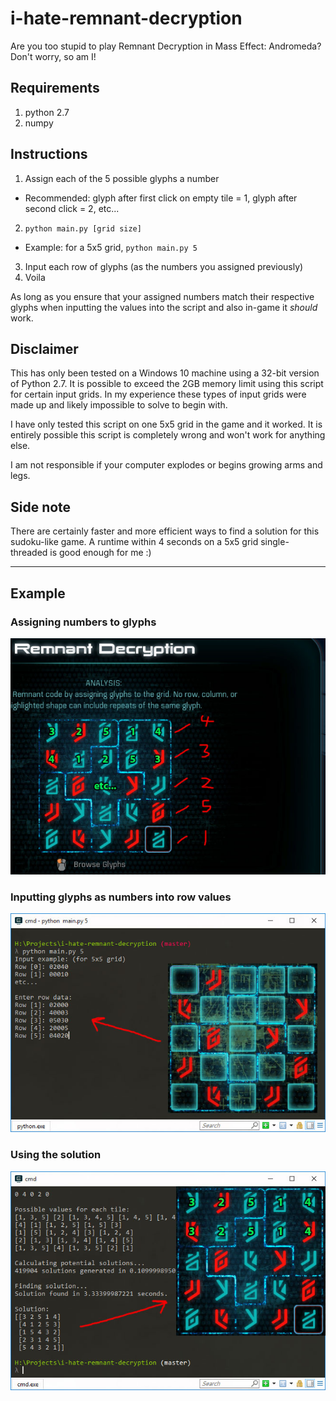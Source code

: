 # i-hate-remnant-decryption

Are you too stupid to play Remnant Decryption in Mass Effect: Andromeda? Don't worry, so am I!

## Requirements
1. python 2.7
2. numpy

## Instructions
1. Assign each of the 5 possible glyphs a number
  * Recommended: glyph after first click on empty tile = 1, glyph after second click = 2, etc...
2. `python main.py [grid size]`
  * Example: for a 5x5 grid, `python main.py 5`
3. Input each row of glyphs (as the numbers you assigned previously)
4. Voila

As long as you ensure that your assigned numbers match their respective glyphs when inputting the values into the script and also in-game it *should* work.

## Disclaimer
This has only been tested on a Windows 10 machine using a 32-bit version of Python 2.7. 
It is possible to exceed the 2GB memory limit using this script for certain input grids. 
In my experience these types of input grids were made up and likely impossible to solve to begin with. 

I have only tested this script on one 5x5 grid in the game and it worked.
It is entirely possible this script is completely wrong and won't work for anything else.

I am not responsible if your computer explodes or begins growing arms and legs.

## Side note
There are certainly faster and more efficient ways to find a solution for this sudoku-like game. 
A runtime within 4 seconds on a 5x5 grid single-threaded is good enough for me :) 

---

## Example

### Assigning numbers to glyphs
![Assigning glyphs](https://github.com/ndesilets/i-hate-remnant-decryption/blob/master/img/example1.jpg)

### Inputting glyphs as numbers into row values
![Glyph input](https://github.com/ndesilets/i-hate-remnant-decryption/blob/master/img/example2.jpg)

### Using the solution
![Solution example](https://github.com/ndesilets/i-hate-remnant-decryption/blob/master/img/example3.jpg)
